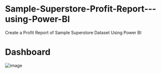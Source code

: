 # Sample-Superstore-Profit-Report---using-Power-BI
 Create a Profit Report of Sample Superstore Dataset Using Power BI

# Dashboard
![image](https://user-images.githubusercontent.com/84785759/123520053-63256680-d6cc-11eb-8f86-68608a9a72ea.png)

